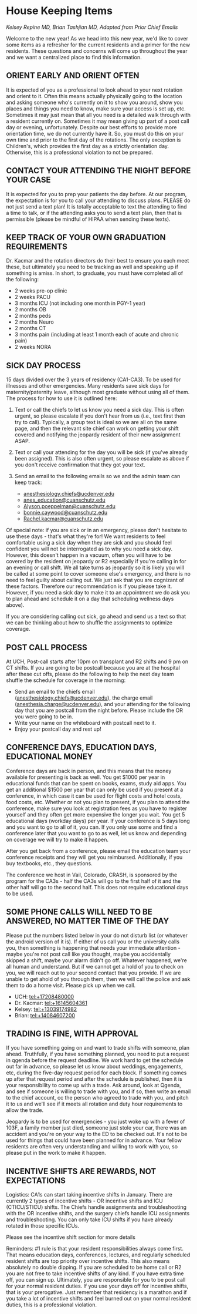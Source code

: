 # House Keeping Items

*Kelsey Repine MD, Brian Tashjian MD, Adapted from Prior Chief Emails*

Welcome to the new year! As we head into this new year, we'd like to cover some items as a refresher for the current residents and a primer for the new residents. These questions and concerns will come up throughout the year and we want a centralized place to find this information.

## ORIENT EARLY AND ORIENT OFTEN

It is expected of you as a professional to look ahead to your next rotation and orient to it. Often this means actually physically going to the location and asking someone who's currently on it to show you around, show you places and things you need to know, make sure your access is set up, etc. Sometimes it may just mean that all you need is a detailed walk through with a resident currently on. Sometimes it may mean giving up part of a post call day or evening, unfortunately. Despite our best efforts to provide more orientation time, we do not currently have it. So, you must do this on your own time and prior to the first day of the rotations. The only exception is Children's, which provides the first day as a strictly orientation day. Otherwise, this is a professional violation to not be prepared.

## CONTACT YOUR ATTENDING THE NIGHT BEFORE YOUR CASE

It is expected for you to prep your patients the day before. At our program, the expectation is for you to call your attending to discuss plans. PLEASE do not just send a text plan! It is totally acceptable to text the attending to find a time to talk, or if the attending asks you to send a text plan, then that is permissible (please be mindful of HIPAA when sending these texts).

## KEEP TRACK OF YOUR OWN GRADUATION REQUIREMENTS

Dr. Kacmar and the rotation directors do their best to ensure you each meet these, but ultimately you need to be tracking as well and speaking up if something is amiss. In short, to graduate, you must have completed all of the following:

- 2 weeks pre-op clinic
- 2 weeks PACU
- 3 months ICU (not including one month in PGY-1 year)
- 2 months OB
- 2 months peds
- 2 months Neuro
- 2 months CT
- 3 months pain (including at least 1 month each of acute and chronic pain)
- 2 weeks NORA

## SICK DAY PROCESS

15 days divided over the 3 years of residency (CA1-CA3). To be used for illnesses and other emergencies. Many residents save sick days for maternity/paternity leave, although most graduate without using all of them. The process for how to use it is outlined here:

1. Text or call the chiefs to let us know you need a sick day. This is often urgent, so please escalate if you don't hear from us (i.e., text first then try to call). Typically, a group text is ideal so we are all on the same page, and then the relevant site chief can work on getting your shift covered and notifying the jeopardy resident of their new assignment ASAP.

2. Text or call your attending for the day you will be sick (if you've already been assigned). This is also often urgent, so please escalate as above if you don't receive confirmation that they got your text.

3. Send an email to the following emails so we and the admin team can keep track:
   - anesthesiology.chiefs@ucdenver.edu
   - anes_education@cuanschutz.edu
   - Alyson.poeppelman@cuanschutz.edu
   - bonnie.caywood@cuanschutz.edu
   - Rachel.kacmar@cuanschutz.edu

Of special note: if you are sick or in an emergency, please don't hesitate to use these days - that's what they're for! We want residents to feel comfortable using a sick day when they are sick and you should feel confident you will not be interrogated as to why you need a sick day. However, this doesn't happen in a vacuum, often you will have to be covered by the resident on jeopardy or R2 especially if you're calling in for an evening or call shift. We all take turns as jeopardy so it is likely you will be called at some point to cover someone else's emergency, and there is no need to feel guilty about calling out. We just ask that you are cognizant of these factors. Therefore our recommendation is if you please take it. However, if you need a sick day to make it to an appointment we do ask you to plan ahead and schedule it on a day that scheduling wellness days above).

If you are considering calling out sick, go ahead and send us a text so that we can be thinking about how to shuffle the assignments to optimize coverage.

## POST CALL PROCESS

At UCH, Post-call starts after 10pm on transplant and R2 shifts and 9 pm on CT shifts. If you are going to be postcall because you are at the hospital after these cut offs, please do the following to help the next day team shuffle the schedule for coverage in the morning:

- Send an email to the chiefs email (anesthesiology.chiefs@ucdenver.edu), the charge email (anesthesia.charge@ucdenver.edu), and your attending for the following day that you are postcall from the night before. Please include the OR you were going to be in.
- Write your name on the whiteboard with postcall next to it.
- Enjoy your postcall day and rest up!

## CONFERENCE DAYS, EDUCATION DAYS, EDUCATIONAL MONEY

Conference days are back in person, and this means that the money available for presenting is back as well. You get $1000 per year in educational funds that can be spent on books, exams, study aid apps. You get an additional $1500 per year that can only be used if you present at a conference, in which case it can be used for flight costs and hotel costs, food costs, etc. Whether or not you plan to present, if you plan to attend the conference, make sure you look at registration fees as you have to register yourself and they often get more expensive the longer you wait. You get 5 educational days (workday days) per year. If your conference is 5 days long and you want to go to all of it, you can. If you only use some and find a conference later that you want to go to as well, let us know and depending on coverage we will try to make it happen.

After you get back from a conference, please email the education team your conference receipts and they will get you reimbursed. Additionally, if you buy textbooks, etc., they questions.

The conference we host in Vail, Colorado, CRASH, is sponsored by the program for the CA3s - half the CA3s will go to the first half of it and the other half will go to the second half. This does not require educational days to be used.

## SOME PHONE CALLS WILL NEED TO BE ANSWERED, NO MATTER TIME OF THE DAY

Please put the numbers listed below in your do not disturb list (or whatever the android version of it is). If either of us call you or the university calls you, then something is happening that needs your immediate attention - maybe you're not post call like you thought, maybe you accidentally skipped a shift, maybe your alarm didn't go off. Whatever happened, we're all human and understand. But if we cannot get a hold of you to check on you, we will reach out to your second contact that you provide. If we are unable to get ahold of you through them, then we will call the police and ask them to do a home visit. Please pick up when we call.

- UCH: [tel:+17208480000](tel:+17208480000)
- Dr. Kacmar: [tel:+16145604361](tel:+16145604361)
- Kelsey: [tel:+13039174982](tel:+13039174982)
- Brian: [tel:+14084607200](tel:+14084607200)

## TRADING IS FINE, WITH APPROVAL

If you have something going on and want to trade shifts with someone, plan ahead. Truthfully, if you have something planned, you need to put a request in qgenda before the request deadline. We work hard to get the schedule out far in advance, so please let us know about weddings, engagements, etc, during the five-day request period for each block. If something comes up after that request period and after the schedule is published, then it is your responsibility to come up with a trade. Ask around, look at Qgenda, and see if someone is willing to trade with you, and if so, then write an email to the chief account, cc the person who agreed to trade with you, and pitch it to us and we'll see if it meets all rotation and duty hour requirements to allow the trade.

Jeopardy is to be used for emergencies - you just woke up with a fever of 103F, a family member just died, someone just stole your car, there was an accident and you're on your way to the ED to be checked out. It's not to be used for things that could have been planned for in advance. Your fellow residents are often very understanding and willing to work with you, so please put in the work to make it happen.

## INCENTIVE SHIFTS ARE REWARDS, NOT EXPECTATIONS

Logistics: CA1s can start taking incentive shifts in January. There are currently 2 types of incentive shifts - OR incentive shifts and ICU (CTICU/STICU) shifts. The Chiefs handle assignments and troubleshooting with the OR incentive shifts, and the surgery chiefs handle ICU assignments and troubleshooting. You can only take ICU shifts if you have already rotated in those specific ICUs.

Please see the incentive shift section for more details

Reminders: #1 rule is that your resident responsibilities always come first. That means education days, conferences, lectures, and regularly scheduled resident shifts are top priority over incentive shifts. This also means absolutely no double dipping. If you are scheduled to be home call or R2 you are not free to take incentive shifts of any kind. If you have extra time off, you can sign up. Ultimately, you are responsible for you to be post call for your normal resident duties. If you use your days off for incentive shifts, that is your prerogative. Just remember that residency is a marathon and if you take a lot of incentive shifts and feel burned out on your normal resident duties, this is a professional violation.
